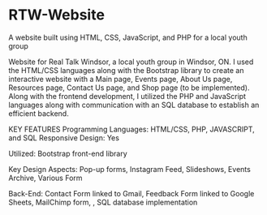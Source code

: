 # RTW-Website

A website built using HTML, CSS, JavaScript, and PHP for a local youth group

Website for Real Talk Windsor, a local youth group in Windsor, ON. I used the HTML/CSS languages along with the Bootstrap library to create an interactive website with a Main page, Events page, About Us page, Resources page, Contact Us page, and Shop page (to be implemented). Along with the frontend development, I utilized the PHP and JavaScript languages along with communication with an SQL database to establish an efficient backend. 

KEY FEATURES
Programming Languages: HTML/CSS, PHP, JAVASCRIPT, and SQL
Responsive Design: Yes

Utilized: Bootstrap front-end library 

Key Design Aspects: Pop-up forms, Instagram Feed, Slideshows, Events Archive, Various Form

Back-End: Contact Form linked to Gmail, Feedback Form linked to Google Sheets, MailChimp form, , SQL database implementation

